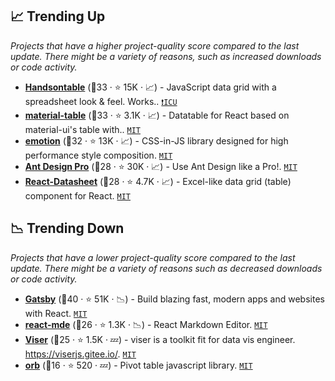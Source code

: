 ## 📈 Trending Up

_Projects that have a higher project-quality score compared to the last update. There might be a variety of reasons, such as increased downloads or code activity._

- <b><a href="https://github.com/handsontable/handsontable">Handsontable</a></b> (🥇33 ·  ⭐ 15K · 📈) - JavaScript data grid with a spreadsheet look & feel. Works.. <code><a href="https://tldrlegal.com/search?q=ICU">❗️ICU</a></code>
- <b><a href="https://github.com/mbrn/material-table">material-table</a></b> (🥇33 ·  ⭐ 3.1K · 📈) - Datatable for React based on material-ui's table with.. <code><a href="http://bit.ly/34MBwT8">MIT</a></code> <code><img src="https://material-ui.com/static/favicon.ico" style="display:inline;" width="13" height="13"></code>
- <b><a href="https://github.com/emotion-js/emotion">emotion</a></b> (🥉32 ·  ⭐ 13K · 📈) - CSS-in-JS library designed for high performance style composition. <code><a href="http://bit.ly/34MBwT8">MIT</a></code>
- <b><a href="https://github.com/ant-design/ant-design-pro">Ant Design Pro</a></b> (🥈28 ·  ⭐ 30K · 📈) - Use Ant Design like a Pro!. <code><a href="http://bit.ly/34MBwT8">MIT</a></code> <code><img src="https://gw.alipayobjects.com/zos/rmsportal/KDpgvguMpGfqaHPjicRK.svg" style="display:inline;" width="13" height="13"></code>
- <b><a href="https://github.com/nadbm/react-datasheet">React-Datasheet</a></b> (🥈28 ·  ⭐ 4.7K · 📈) - Excel-like data grid (table) component for React. <code><a href="http://bit.ly/34MBwT8">MIT</a></code>

## 📉 Trending Down

_Projects that have a lower project-quality score compared to the last update. There might be a variety of reasons such as decreased downloads or code activity._

- <b><a href="https://github.com/gatsbyjs/gatsby">Gatsby</a></b> (🥇40 ·  ⭐ 51K · 📉) - Build blazing fast, modern apps and websites with React. <code><a href="http://bit.ly/34MBwT8">MIT</a></code>
- <b><a href="https://github.com/andrerpena/react-mde">react-mde</a></b> (🥉26 ·  ⭐ 1.3K · 📉) - React Markdown Editor. <code><a href="http://bit.ly/34MBwT8">MIT</a></code>
- <b><a href="https://github.com/viserjs/viser">Viser</a></b> (🥉25 ·  ⭐ 1.5K · 💤) - viser is a toolkit fit for data vis engineer. https://viserjs.gitee.io/. <code><a href="http://bit.ly/34MBwT8">MIT</a></code>
- <b><a href="https://github.com/nnajm/orb">orb</a></b> (🥉16 ·  ⭐ 520 · 💤) - Pivot table javascript library. <code><a href="http://bit.ly/34MBwT8">MIT</a></code>

